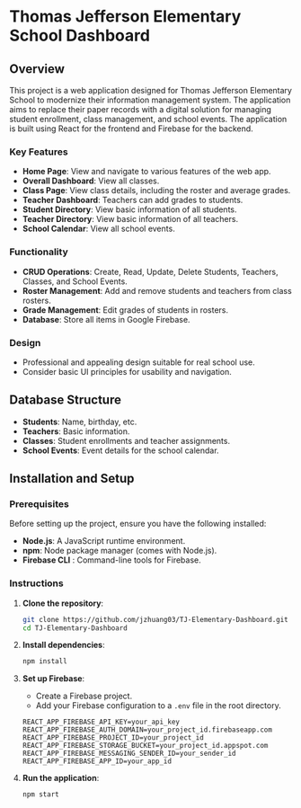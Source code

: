 # Thomas Jefferson Elementary School Dashboard

## Overview
This project is a web application designed for Thomas Jefferson Elementary School to modernize their information management system. The application aims to replace their paper records with a digital solution for managing student enrollment, class management, and school events. The application is built using React for the frontend and Firebase for the backend.

### Key Features
- **Home Page**: View and navigate to various features of the web app.
- **Overall Dashboard**: View all classes.
- **Class Page**: View class details, including the roster and average grades.
- **Teacher Dashboard**: Teachers can add grades to students.
- **Student Directory**: View basic information of all students.
- **Teacher Directory**: View basic information of all teachers.
- **School Calendar**: View all school events.

### Functionality
- **CRUD Operations**: Create, Read, Update, Delete Students, Teachers, Classes, and School Events.
- **Roster Management**: Add and remove students and teachers from class rosters.
- **Grade Management**: Edit grades of students in rosters.
- **Database**: Store all items in Google Firebase.

### Design
- Professional and appealing design suitable for real school use.
- Consider basic UI principles for usability and navigation.

## Database Structure
- **Students**: Name, birthday, etc.
- **Teachers**: Basic information.
- **Classes**: Student enrollments and teacher assignments.
- **School Events**: Event details for the school calendar.

## Installation and Setup

### Prerequisites
Before setting up the project, ensure you have the following installed:

- **Node.js**: A JavaScript runtime environment.
- **npm**: Node package manager (comes with Node.js).
- **Firebase CLI** : Command-line tools for Firebase.

### Instructions

1. **Clone the repository**:
    ```bash
    git clone https://github.com/jzhuang03/TJ-Elementary-Dashboard.git
    cd TJ-Elementary-Dashboard
    ```

2. **Install dependencies**:
    ```bash
    npm install
    ```

3. **Set up Firebase**:
    - Create a Firebase project.
    - Add your Firebase configuration to a `.env` file in the root directory.
    ```env
    REACT_APP_FIREBASE_API_KEY=your_api_key
    REACT_APP_FIREBASE_AUTH_DOMAIN=your_project_id.firebaseapp.com
    REACT_APP_FIREBASE_PROJECT_ID=your_project_id
    REACT_APP_FIREBASE_STORAGE_BUCKET=your_project_id.appspot.com
    REACT_APP_FIREBASE_MESSAGING_SENDER_ID=your_sender_id
    REACT_APP_FIREBASE_APP_ID=your_app_id
    ```

4. **Run the application**:
    ```bash
    npm start
    ```

